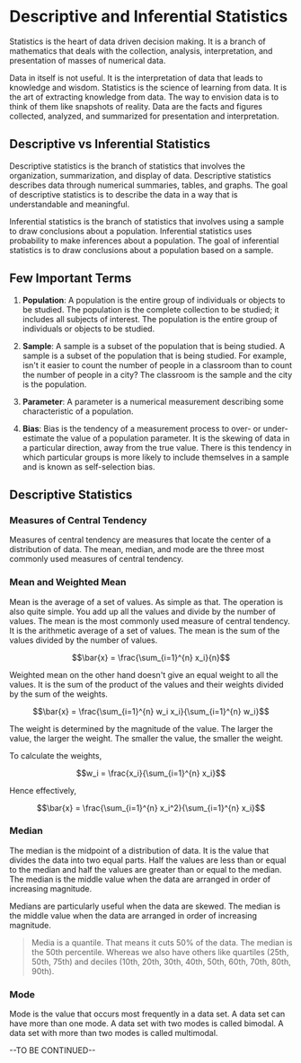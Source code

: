 # Descriptive and Inferential Statistics

Statistics is the heart of data driven decision making. It is a branch of mathematics that deals with the collection, analysis, interpretation, and presentation of masses of numerical data.

Data in itself is not useful. It is the interpretation of data that leads to knowledge and wisdom. Statistics is the science of learning from data. It is the art of extracting knowledge from data.
The way to envision data is to think of them like snapshots of reality. Data are the facts and figures collected, analyzed, and summarized for presentation and interpretation.

## Descriptive vs Inferential Statistics

Descriptive statistics is the branch of statistics that involves the organization, summarization, and display of data. Descriptive statistics describes data through numerical summaries, tables, and graphs. The goal of descriptive statistics is to describe the data in a way that is understandable and meaningful.

Inferential statistics is the branch of statistics that involves using a sample to draw conclusions about a population. Inferential statistics uses probability to make inferences about a population. The goal of inferential statistics is to draw conclusions about a population based on a sample.

## Few Important Terms

1. **Population**: A population is the entire group of individuals or objects to be studied. The population is the complete collection to be studied; it includes all subjects of interest. The population is the entire group of individuals or objects to be studied.

2. **Sample**: A sample is a subset of the population that is being studied. A sample is a subset of the population that is being studied.
For example, isn't it easier to count the number of people in a classroom than to count the number of people in a city? The classroom is the sample and the city is the population.

3. **Parameter**: A parameter is a numerical measurement describing some characteristic of a population.

4. **Bias**: Bias is the tendency of a measurement process to over- or under-estimate the value of a population parameter. It is the skewing of data in a particular direction, away from the true value. There is this tendency in which particular groups is more likely to include themselves in a sample and is known as self-selection bias.

## Descriptive Statistics

### Measures of Central Tendency

Measures of central tendency are measures that locate the center of a distribution of data. The mean, median, and mode are the three most commonly used measures of central tendency.

### Mean and Weighted Mean

Mean is the average of a set of values. As simple as that. The operation is also quite simple. You add up all the values and divide by the number of values. The mean is the most commonly used measure of central tendency. It is the arithmetic average of a set of values. The mean is the sum of the values divided by the number of values.

$$\bar{x} = \frac{\sum_{i=1}^{n} x_i}{n}$$

Weighted mean on the other hand doesn't give an equal weight to all the values. It is the sum of the product of the values and their weights divided by the sum of the weights.

$$\bar{x} = \frac{\sum_{i=1}^{n} w_i x_i}{\sum_{i=1}^{n} w_i}$$

The weight is determined by the magnitude of the value. The larger the value, the larger the weight. The smaller the value, the smaller the weight.

To calculate the weights,

$$w_i = \frac{x_i}{\sum_{i=1}^{n} x_i}$$

Hence effectively,

$$\bar{x} = \frac{\sum_{i=1}^{n} x_i^2}{\sum_{i=1}^{n} x_i}$$

### Median

The median is the midpoint of a distribution of data. It is the value that divides the data into two equal parts. Half the values are less than or equal to the median and half the values are greater than or equal to the median. The median is the middle value when the data are arranged in order of increasing magnitude.

Medians are particularly useful when the data are skewed. The median is the middle value when the data are arranged in order of increasing magnitude.

> Media is a quantile. That means it cuts 50% of the data. The median is the 50th percentile. Whereas we also have others like quartiles (25th, 50th, 75th) and deciles (10th, 20th, 30th, 40th, 50th, 60th, 70th, 80th, 90th).

### Mode

Mode is the value that occurs most frequently in a data set. A data set can have more than one mode. A data set with two modes is called bimodal. A data set with more than two modes is called multimodal.

<!-- !TODO -->
--TO BE CONTINUED--